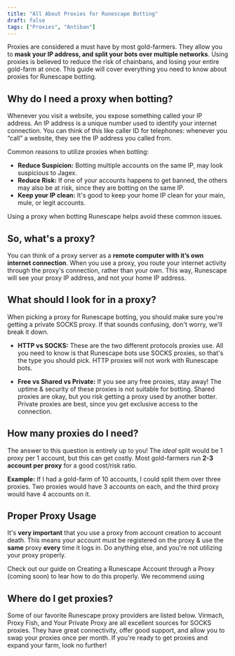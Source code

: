 ```yaml
---
title: "All About Proxies for Runescape Botting"
draft: false
tags: ["Proxies", "Antiban"]
---
```

Proxies are considered a must have by most gold-farmers. They allow you to **mask your IP address, and split your bots over multiple networks**. Using proxies is believed to reduce the risk of chainbans, and losing your entire gold-farm at once.  This guide will cover everything you need to know about proxies for Runescape botting.
<!--more-->


## **Why do I need a proxy when botting?**
Whenever you visit a website, you expose something called your IP address. An IP address is a unique number used to identify your internet connection. You can think of this like caller ID for telephones: whenever you “call” a website, they see the IP address you called from.

Common reasons to utilize proxies when botting:

* **Reduce Suspicion:** Botting multiple accounts on the same IP, may look suspicious to Jagex.
* **Reduce Risk:** If one of your accounts happens to get banned, the others may also be at risk, since they are botting on the same IP.
* **Keep your IP clean:** It's good to keep your home IP clean for your main, mule, or legit accounts.

Using a proxy when botting Runescape helps avoid these common issues.

## **So, what's a proxy?**
You can think of a proxy server as a **remote computer with it’s own internet connection**. When you use a proxy, you route your internet activity through the proxy's connection, rather than your own. This way, Runescape will see your proxy IP address, and not your home IP address.

## **What should I look for in a proxy?**
When picking a proxy for Runescape botting, you should make sure you're getting a private SOCKS proxy. If that sounds confusing, don't worry, we'll break it down.

*   **HTTP vs SOCKS:** These are the two different protocols proxies use. All you need to know is that Runescape bots use SOCKS proxies, so that's the type you should pick. HTTP proxies will not work with Runescape bots.

*   **Free vs Shared vs Private:** If you see any free proxies, stay away! The uptime & security of these proxies is not suitable for botting. Shared proxies are okay, but you risk getting a proxy used by another botter. Private proxies are best, since you get exclusive access to the connection.

## **How many proxies do I need?**
The answer to this question is entirely up to you! The *ideal* split would be 1 proxy per 1 account, but this can get costly. Most gold-farmers run **2-3 account per proxy** for a good cost/risk ratio.

**Example:** If I had a gold-farm of 10 accounts, I could split them over three proxies. Two proxies would have 3 accounts on each, and the third proxy would have 4 accounts on it.

## **Proper Proxy Usage**
It's **very important** that you use a proxy from account creation to account death. This means your account must be registered on the proxy & use the **same** proxy **every** time it logs in. Do anything else, and you're not utilizing your proxy properly.

Check out our guide on Creating a Runescape Account through a Proxy (coming soon) to lear how to do this properly. We recommend using

## **Where do I get proxies?**
Some of our favorite Runescape proxy providers are listed below. Virmach, Proxy Fish, and Your Private Proxy are all excellent sources for SOCKS proxies. They have great connectivity, offer good support, and allow you to swap your proxies once per month. If you're ready to get proxies and expand your farm, look no further!
